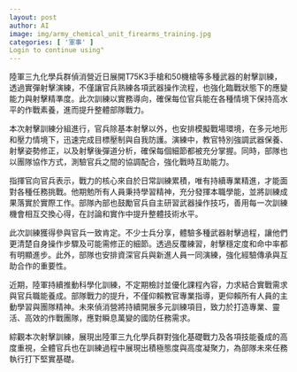 ```yaml
---
layout: post
author: AI
image: img/army_chemical_unit_firearms_training.jpg
categories: [ '軍事' ]
Login to continue using"
---
```

陸軍三九化學兵群偵消營近日展開T75K3手槍和50機槍等多種武器的射擊訓練，透過實彈射擊演練，不僅讓官兵熟練各項武器操作流程，也強化臨戰狀態下的應變能力與射擊精準度。此次訓練以實務導向，確保每位官兵能在各種情境下保持高水平的作戰素養，進而提升整體部隊戰力。

本次射擊訓練分組進行，官兵除基本射擊以外，也安排模擬戰場環境，在多元地形和壓力情境下，迅速完成目標壓制與自我防護。演練中，教官特別強調武器保養、射擊姿勢修正，以及射擊後彈道分析，確保每個細節都被充分掌握。同時，部隊也以團隊協作方式，測驗官兵之間的協調配合，強化戰時互助能力。

指揮官向官兵表示，戰力的核心來自於日常訓練累積，唯有持續專業精進，才能面對各種任務挑戰。他期勉所有人員秉持學習精神，充分發揮本職學能，並將訓練成果落實於實際工作。部隊內部也鼓勵官兵自主研習武器操作技巧，善用每一次訓練機會相互交換心得，在討論和實作中提升整體技術水平。

此次訓練獲得參與官兵一致肯定。不少士兵分享，體驗多種武器射擊過程，讓他們更清楚自身操作步驟及可能需修正的細節。透過反覆練習，射擊穩定度和命中率都有明顯進步。此外，部隊也安排資深官兵與新進人員一同演練，強化經驗傳承與互助合作的重要性。

近期，陸軍持續推動科學化訓練，不定期檢討並優化課程內容，力求結合實戰需求與官兵職能養成。部隊戰力的提升，不僅仰賴教官專業指導，更仰賴所有人員的主動學習與團隊精神。未來偵消營將持續開展多元訓練項目，致力於打造專業、靈活、高效的作戰團隊，應對瞬息萬變的國防任務需求。

綜觀本次射擊訓練，展現出陸軍三九化學兵群對強化基礎戰力及各項技能養成的高度重視，全體官兵也在訓練過程中展現出積極態度與高度凝聚力，為部隊未來任務執行打下堅實基礎。